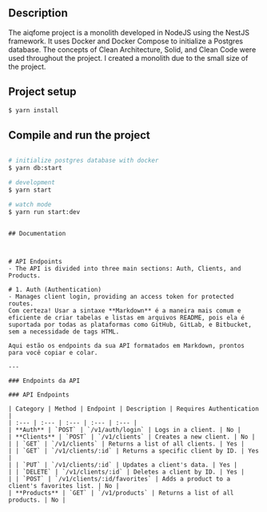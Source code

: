## Description

The aiqfome project is a monolith developed in NodeJS using the NestJS framework. It uses Docker and Docker Compose to initialize a Postgres database. The concepts of Clean Architecture, Solid, and Clean Code were used throughout the project. I created a monolith due to the small size of the project.

## Project setup

```bash
$ yarn install
```

## Compile and run the project

```bash

# initialize postgres database with docker
$ yarn db:start

# development
$ yarn start

# watch mode
$ yarn run start:dev

```

```

## Documentation



# API Endpoints
- The API is divided into three main sections: Auth, Clients, and Products.

# 1. Auth (Authentication)
- Manages client login, providing an access token for protected routes.
Com certeza! Usar a sintaxe **Markdown** é a maneira mais comum e eficiente de criar tabelas e listas em arquivos README, pois ela é suportada por todas as plataformas como GitHub, GitLab, e Bitbucket, sem a necessidade de tags HTML.

Aqui estão os endpoints da sua API formatados em Markdown, prontos para você copiar e colar.

---

### Endpoints da API

### API Endpoints

| Category | Method | Endpoint | Description | Requires Authentication |
| :--- | :--- | :--- | :--- | :--- |
| **Auth** | `POST` | `/v1/auth/login` | Logs in a client. | No |
| **Clients** | `POST` | `/v1/clients` | Creates a new client. | No |
| | `GET` | `/v1/clients` | Returns a list of all clients. | Yes |
| | `GET` | `/v1/clients/:id` | Returns a specific client by ID. | Yes |
| | `PUT` | `/v1/clients/:id` | Updates a client's data. | Yes |
| | `DELETE` | `/v1/clients/:id` | Deletes a client by ID. | Yes |
| | `POST` | `/v1/clients/:id/favorites` | Adds a product to a client's favorites list. | No |
| **Products** | `GET` | `/v1/products` | Returns a list of all products. | No |
```
